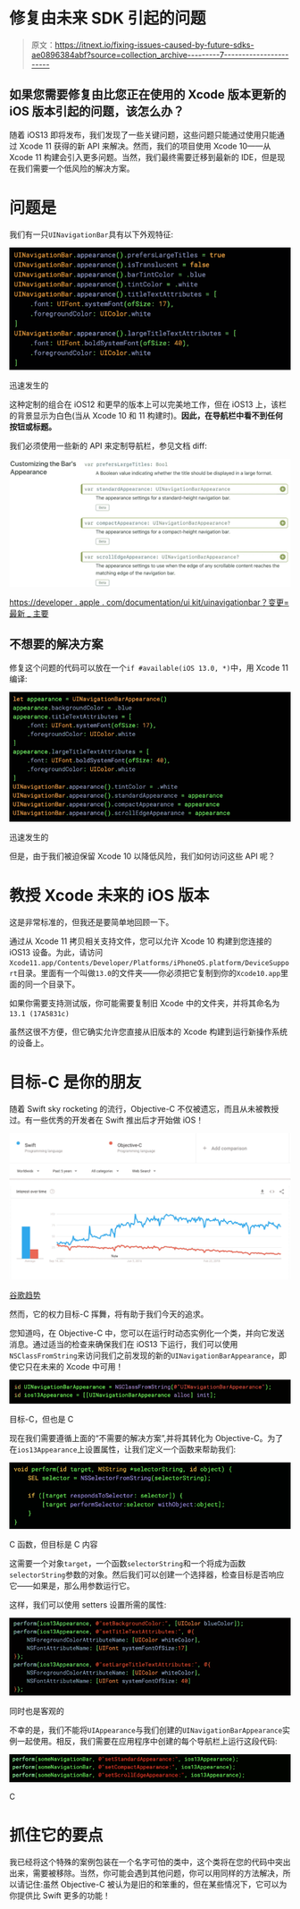 # 修复由未来 SDK 引起的问题

> 原文：<https://itnext.io/fixing-issues-caused-by-future-sdks-ae0896384abf?source=collection_archive---------7----------------------->

## 如果您需要修复由比您正在使用的 Xcode 版本更新的 iOS 版本引起的问题，该怎么办？

随着 iOS13 即将发布，我们发现了一些关键问题，这些问题只能通过使用只能通过 Xcode 11 获得的新 API 来解决。然而，我们的项目使用 Xcode 10——从 Xcode 11 构建会引入更多问题。当然，我们最终需要迁移到最新的 IDE，但是现在我们需要一个低风险的解决方案。

# 问题是

我们有一只`UINavigationBar`具有以下外观特征:

![](img/27ac6e16180244430cdcd4041b528932.png)

迅速发生的

这种定制的组合在 iOS12 和更早的版本上可以完美地工作，但在 iOS13 上，该栏的背景显示为白色(当从 Xcode 10 和 11 构建时)。**因此，在导航栏中看不到任何按钮或标题。**

我们必须使用一些新的 API 来定制导航栏，参见文档 diff:

![](img/ae912312696f9b908782a7dac626656e.png)

[https://developer . apple . com/documentation/ui kit/uinavigationbar？变更=最新 _ 主要](https://developer.apple.com/documentation/uikit/uinavigationbar?changes=latest_major)

## 不想要的解决方案

修复这个问题的代码可以放在一个`if #available(iOS 13.0, *)`中，用 Xcode 11 编译:

![](img/3de82b33c9fd0efa212e41436b462472.png)

迅速发生的

但是，由于我们被迫保留 Xcode 10 以降低风险，我们如何访问这些 API 呢？

# 教授 Xcode 未来的 iOS 版本

这是非常标准的，但我还是要简单地回顾一下。

通过从 Xcode 11 拷贝相关支持文件，您可以允许 Xcode 10 构建到您连接的 iOS13 设备。为此，请访问`Xcode11.app/Contents/Developer/Platforms/iPhoneOS.platform/DeviceSupport`目录。里面有一个叫做`13.0`的文件夹——你必须把它复制到你的`Xcode10.app`里面的同一个目录下。

如果你需要支持测试版，你可能需要复制旧 Xcode 中的文件夹，并将其命名为`13.1 (17A5831c)`

虽然这很不方便，但它确实允许您直接从旧版本的 Xcode 构建到运行新操作系统的设备上。

# 目标-C 是你的朋友

随着 Swift sky rocketing 的流行，Objective-C 不仅被遗忘，而且从未被教授过。有一些优秀的开发者在 Swift 推出后才开始做 iOS！

![](img/b81cf953d70be60714d5f3252c1fca8b.png)

[谷歌趋势](https://trends.google.com/trends/explore?hl=en-US&tz=-600&date=today+5-y&q=%2Fm%2F010sd4y3,%2Fm%2F05q31&sni=3)

然而，它的权力目标-C 挥舞，将有助于我们今天的追求。

您知道吗，在 Objective-C 中，您可以在运行时动态实例化一个类，并向它发送消息。通过适当的检查来确保我们在 iOS13 下运行，我们可以使用`NSClassFromString`来访问我们之前发现的新的`UINavigationBarAppearance`，即使它只在未来的 Xcode 中可用！

![](img/0bee90092f59da679f669119c2c670a9.png)

目标-C，但也是 C

现在我们需要遵循上面的“不需要的解决方案”,并将其转化为 Objective-C。为了在`ios13Appearance`上设置属性，让我们定义一个函数来帮助我们:

![](img/08054bb266df25f3153506c568117ace.png)

C 函数，但目标是 C 内容

这需要一个对象`target`，一个函数`selectorString`和一个将成为函数`selectorString`参数的对象。然后我们可以创建一个选择器，检查目标是否响应它——如果是，那么用参数运行它。

这样，我们可以使用 setters 设置所需的属性:

![](img/669dad07ff678d1cd63245cb4bc502d3.png)

同时也是客观的

不幸的是，我们不能将`UIAppearance`与我们创建的`UINavigationBarAppearance`实例一起使用。相反，我们需要在应用程序中创建的每个导航栏上运行这段代码:

![](img/f88093ccc065171975091c50ccb1b2f0.png)

C

# 抓住它的要点

我已经将这个特殊的案例包装在一个名字可怕的类中，这个类将在您的代码中突出出来，需要被移除。当然，你可能会遇到其他问题，你可以用同样的方法解决，所以请记住:虽然 Objective-C 被认为是旧的和笨重的，但在某些情况下，它可以为你提供比 Swift 更多的功能！